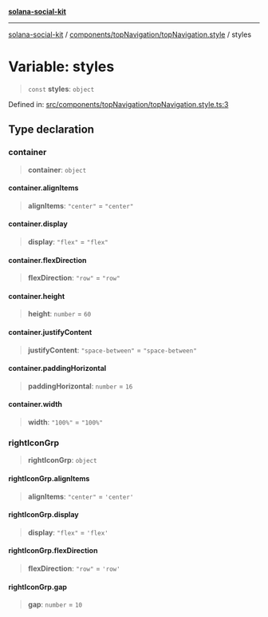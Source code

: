 [**solana-social-kit**](../../../../README.md)

***

[solana-social-kit](../../../../README.md) / [components/topNavigation/topNavigation.style](../README.md) / styles

# Variable: styles

> `const` **styles**: `object`

Defined in: [src/components/topNavigation/topNavigation.style.ts:3](https://github.com/SendArcade/solana-social-starter/blob/98f94bb63d3814df24512365f6ae706d273e698f/src/components/topNavigation/topNavigation.style.ts#L3)

## Type declaration

### container

> **container**: `object`

#### container.alignItems

> **alignItems**: `"center"` = `"center"`

#### container.display

> **display**: `"flex"` = `"flex"`

#### container.flexDirection

> **flexDirection**: `"row"` = `"row"`

#### container.height

> **height**: `number` = `60`

#### container.justifyContent

> **justifyContent**: `"space-between"` = `"space-between"`

#### container.paddingHorizontal

> **paddingHorizontal**: `number` = `16`

#### container.width

> **width**: `"100%"` = `"100%"`

### rightIconGrp

> **rightIconGrp**: `object`

#### rightIconGrp.alignItems

> **alignItems**: `"center"` = `'center'`

#### rightIconGrp.display

> **display**: `"flex"` = `'flex'`

#### rightIconGrp.flexDirection

> **flexDirection**: `"row"` = `'row'`

#### rightIconGrp.gap

> **gap**: `number` = `10`
